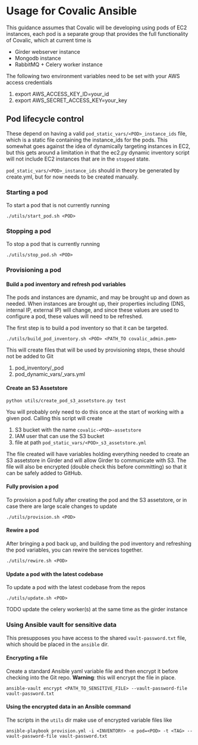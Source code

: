 # Usage for Covalic Ansible

This guidance assumes that Covalic will be developing using pods of EC2 instances,
each pod is a separate group that provides the full functionality of Covalic, which
at current time is

  * Girder webserver instance
  * Mongodb instance
  * RabbitMQ + Celery worker instance

The following two environment variables need to be set with your AWS access credentials

  1. export AWS_ACCESS_KEY_ID=your_id
  2. export AWS_SECRET_ACCESS_KEY=your_key

## Pod lifecycle control

These depend on having a valid `pod_static_vars/<POD>_instance_ids` file, which is a static
file containing the instance_ids for the pods.  This somewhat goes against the
idea of dynamically targeting instances in EC2, but this gets around a limitation
in that the ec2.py dynamic inventory script will not include EC2 instances that
are in the `stopped` state.

`pod_static_vars/<POD>_instance_ids` should in theory be generated by create.yml, but for
now needs to be created manually.

### Starting a pod

To start a pod that is not currently running

    ./utils/start_pod.sh <POD>

### Stopping a pod

To stop a pod that is currently running

    ./utils/stop_pod.sh <POD>

### Provisioning a pod

#### Build a pod inventory and refresh pod variables

The pods and instances are dynamic, and may be brought up and down as needed.  When
instances are brought up, their properties including (DNS, internal IP, external IP) will
change, and since these values are used to configure a pod, these values will need
to be refreshed.

The first step is to build a pod inventory so that it can be targeted.

    ./utils/build_pod_inventory.sh <POD> <PATH_TO covalic_admin.pem>

This will create files that will be used by provisioning steps, these should not
be added to Git

  1. pod_inventory/<POD>_pod
  2. pod_dynamic_vars/<POD>_vars.yml

#### Create an S3 Assetstore

    python utils/create_pod_s3_assetstore.py test

You will probably only need to do this once at the start of working with a given pod.
Calling this script will create

  1. S3 bucket with the name `covalic-<POD>-assetstore`
  2. IAM user that can use the S3 bucket
  3. file at path `pod_static_vars/<POD>_s3_assetstore.yml`

The file created will have variables holding everything needed to create an S3
assetstore in Girder and will allow Girder to communicate with S3.  The file
will also be encrypted (double check this before committing) so that it can be
safely added to GitHub.

#### Fully provision a pod

To provision a pod fully after creating the pod and the S3 assetstore, or in case
there are large scale changes to update

    ./utils/provision.sh <POD>

#### Rewire a pod

After bringing a pod back up, and building the pod inventory and refreshing the
pod variables, you can rewire the services together.

    ./utils/rewire.sh <POD>

#### Update a pod with the latest codebase

To update a pod with the latest codebase from the repos

    ./utils/update.sh <POD>

TODO update the celery worker(s) at the same time as the girder instance


### Using Ansible vault for sensitive data

This presupposes you have access to the shared `vault-password.txt` file, which should
be placed in the `ansible` dir.

#### Encrypting a file

Create a standard Ansible yaml variable file and then encrypt it before checking
into the Git repo.  **Warning**: this will encrypt the file in place.

    ansible-vault encrypt <PATH_TO_SENSITIVE_FILE> --vault-password-file vault-password.txt

#### Using the encrypted data in an Ansible command

The scripts in the `utils` dir make use of encrypted variable files like

    ansible-playbook provision.yml -i <INVENTORY> -e pod=<POD> -t <TAG> --vault-password-file vault-password.txt
